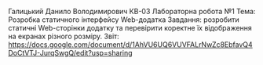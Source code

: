 Галицький Данило Володимирович КВ-03
Лабораторна робота №1
Тема: Розробка статичного інтерфейсу Web-додатка
Завдання: розробити статичні Web-сторінки додатку та перевірити коректне їх відображення на екранах різного розміру.
Звіт: https://docs.google.com/document/d/1AhVU6UQ6VUVFALrNwZc8EbfavQ4DoCtVTJ-JurqSwgQ/edit?usp=sharing
